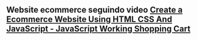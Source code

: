 ## Website ecommerce seguindo video [ Create a Ecommerce Website Using HTML CSS And JavaScript - JavaScript Working Shopping Cart](https://www.youtube.com/watch?v=18Jvyp60Vbg&t=256s)